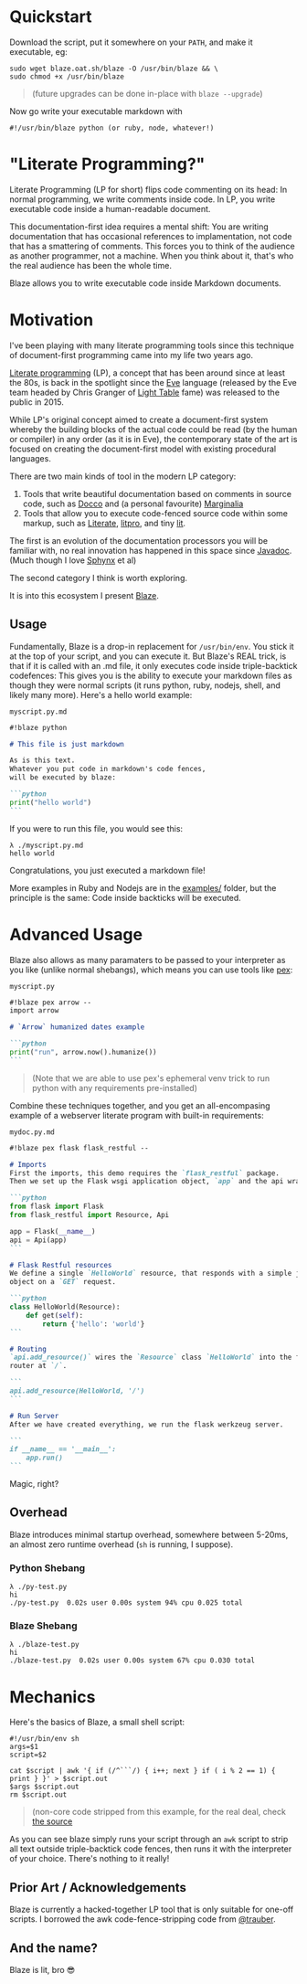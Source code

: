 # Quickstart

Download the script, put it somewhere on your `PATH`, and make it executable, eg:

```shell
sudo wget blaze.oat.sh/blaze -O /usr/bin/blaze && \
sudo chmod +x /usr/bin/blaze
```

> (future upgrades can be done in-place with `blaze --upgrade`)

Now go write your executable markdown with

`#!/usr/bin/blaze python (or ruby, node, whatever!)`

# "Literate Programming?"

Literate Programming (LP for short) flips code commenting on its head: In normal programming, we write comments inside code. In LP, you write executable code inside a human-readable document.

This documentation-first idea requires a mental shift: You are writing documentation that has occasional references to implamentation, not code that has a smattering of comments. This forces you to think of the audience as another programmer, not a machine. When you think about it, that's who the real audience has been the whole time.

Blaze allows you to write executable code inside Markdown documents.

# Motivation

I've been playing with many literate programming tools since this technique of document-first programming came into my life two years ago.

[Literate programming](https://en.wikipedia.org/wiki/Literate_programming) (LP), a concept that has been around since at least the 80s, is back in the spotlight since the [Eve](http://witheve.com/) language (released by the Eve team headed by Chris Granger of [Light Table](http://lighttable.com) fame) was released to the public in 2015.

While LP's original concept aimed to create a document-first system whereby the building blocks of the actual code could be read (by the human or compiler) in any order (as it is in Eve), the contemporary state of the art is focused on creating the document-first model with existing procedural languages.

There are two main kinds of tool in the modern LP category:

 1. Tools that write beautiful documentation based on comments in source code, such as [Docco](http://ashkenas.com/docco/) and (a personal favourite) [Marginalia](https://github.com/gdeer81/marginalia)
 2. Tools that allow you to execute code-fenced source code within some markup, such as [Literate](https://github.com/zyedidia/Literate), [litpro](https://github.com/jostylr/litpro), and tiny [lit](https://github.com/vijithassar/lit).

The first is an evolution of the documentation processors you will be familiar with, no real innovation has happened in this space since [Javadoc](https://en.wikipedia.org/wiki/Javadoc). (Much though I love [Sphynx](http://www.sphinx-doc.org/en/stable/index.html) et al)

The second category I think is worth exploring.

It is into this ecosystem I present [Blaze](https://gist.github.com/0atman/5ea526a3ae26409da50dd7697eb700e8).

## Usage
Fundamentally, Blaze is a drop-in replacement for `/usr/bin/env`. You stick it at the top of your script, and you can execute it. But Blaze's REAL trick, is that if it is called with an .md file, it only executes code inside triple-backtick codefences: This gives you is the ability to execute your markdown files as though they were normal scripts (it runs python, ruby, nodejs, shell, and likely many more). Here's a hello world example:

`myscript.py.md`
````markdown
#!blaze python

# This file is just markdown

As is this text.
Whatever you put code in markdown's code fences,
will be executed by blaze:

```python
print("hello world")
```
````

If you were to run this file, you would see this:

```shell
λ ./myscript.py.md
hello world
```

Congratulations, you just executed a markdown file!

More examples in Ruby and Nodejs are in the [examples/](https://github.com/0atman/blaze/tree/master/examples) folder, but the principle is the same: Code inside backticks will be executed.

# Advanced Usage

Blaze also allows as many paramaters to be passed to your interpreter as you like (unlike normal shebangs), which means you can use tools like [pex](https://github.com/pantsbuild/pex):

`myscript.py`
````markdown
#!blaze pex arrow --
import arrow

# `Arrow` humanized dates example

```python
print("run", arrow.now().humanize())
```
````
> (Note that we are able to use pex's ephemeral venv trick to run python with any requirements pre-installed)

Combine these techniques together, and you get an all-encompasing example of a webserver literate program with built-in requirements:

`mydoc.py.md`
````markdown
#!blaze pex flask flask_restful --

# Imports
First the imports, this demo requires the `flask_restful` package.
Then we set up the Flask wsgi application object, `app` and the api wrapper, `api`.

```python
from flask import Flask
from flask_restful import Resource, Api

app = Flask(__name__)
api = Api(app)
```

# Flask Restful resources
We define a single `HelloWorld` resource, that responds with a simple json
object on a `GET` request.

```python
class HelloWorld(Resource):
    def get(self):
        return {'hello': 'world'}
```

# Routing
`api.add_resource()` wires the `Resource` class `HelloWorld` into the flask
router at `/`.

```
api.add_resource(HelloWorld, '/')
```

# Run Server
After we have created everything, we run the flask werkzeug server.

```
if __name__ == '__main__':
    app.run()
```
````

Magic, right?

## Overhead
Blaze introduces minimal startup overhead, somewhere between 5-20ms, an almost zero runtime overhead (`sh` is running, I suppose).

### Python Shebang
```shell
λ ./py-test.py
hi
./py-test.py  0.02s user 0.00s system 94% cpu 0.025 total
```

### Blaze Shebang
```shell
λ ./blaze-test.py
hi
./blaze-test.py  0.02s user 0.00s system 67% cpu 0.030 total
```

# Mechanics

Here's the basics of Blaze, a small shell script:

```shell
#!/usr/bin/env sh
args=$1
script=$2

cat $script | awk '{ if (/^```/) { i++; next } if ( i % 2 == 1) { print } }' > $script.out
$args $script.out
rm $script.out
```

> (non-core code stripped from this example, for the real deal, check [the source](https://github.com/0atman/blaze/blob/master/blaze)

As you can see blaze simply runs your script through an `awk` script to strip all text outside triple-backtick code fences, then runs it with the interpreter of your choice. There's nothing to it really!

## Prior Art / Acknowledgements

Blaze is currently a hacked-together LP tool that is only suitable for one-off scripts. I borrowed the awk code-fence-stripping code from [@trauber](https://gist.github.com/trauber/4955706).


## And the name?
Blaze is lit, bro 😎
